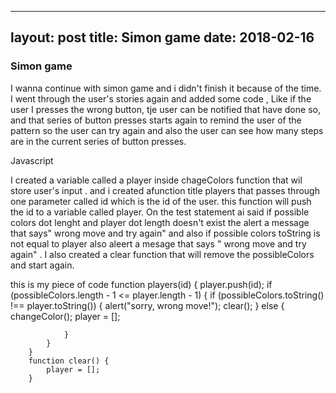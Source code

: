 
---
layout: post
title: Simon game
date: 2018-02-16
---

### Simon game

I wanna continue with simon game and i didn't finish it because of the time.  I went through the user's stories again and added some code , Like if the user I presses the wrong button, tje user can be notified that  have done so, and that series of button presses starts again to remind the user of the pattern so the user can try again and also the user  can see how many steps are in the current series of button presses.


Javascript

I created a variable called a player inside chageColors function  that  wil store user's input . and i created afunction title players that passes through one parameter called id which is the id of the user.  this function will push the id to a variable called player. On the test statement ai said if possible colors dot lenght and player dot length doesn't exist the alert a message that says" wrong move and try again" and also if possible colors toString is not equal to player also aleert a mesage that says " wrong move and try again" . I also created a clear function that will remove  the possibleColors and start again.

this is my piece of code
 function players(id) {
            player.push(id);
            if (possibleColors.length - 1 <= player.length - 1) {
                if (possibleColors.toString() !== player.toString()) {
                    alert("sorry, wrong move!");
                    clear();
                } else {
                    changeColor();
                    player = [];

                }
            }
        }
        function clear() {
            player = [];
        }


